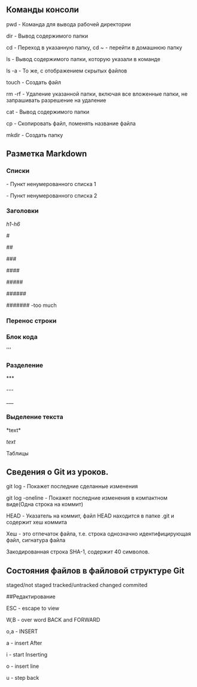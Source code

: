 ﻿## Команды консоли


pwd - Команда для вывода рабочей директории


dir - Вывод содержимого папки


cd - Переход в указанную папку, cd ~ - перейти в домашнюю папку


ls - Вывод содержимого папки, которую указали в команде


ls -a - То же, с отображением скрытых файлов


touch - Создать файл


rm -rf - Удаление указанной папки, включая все вложенные папки, не запрашивать разрешение на удаление


cat - Вывод содержимого папки


cp - Скопировать файл, поменять название файла


mkdir - Создать папку


## Разметка Markdown



### Списки


\- Пункт ненумерованного списка 1 


\- Пункт ненумерованного списка 2


### Заголовки


*h1-h6*


\#


\##


\###


\####


\#####


\######


\####### -too much


### Перенос строки






### Блок кода


\'''


### Разделение


\***


\---


\___


### Выделение текста


\*text\*


*text*




Таблицы


## Сведения о Git из уроков.



git log - Покажет последние сделанные изменения


git log -oneline - Покажет последние изменения в компактном виде(Одна строка на коммит)



HEAD - Указатель на коммит, файл HEAD находится в папке .git и содержит хеш коммита




Хеш - это отпечаток файла, т.е. строка однозначно идентифицирующая файл, сигнатура файла 


Закодированная строка SHA-1, содержит 40 символов.



## Состояния файлов в файловой структуре Git


staged/not staged  tracked/untracked  changed  commited


##Редактирование


ESC - escape to view


W,B - over word BACK and FORWARD


o,a - INSERT


a - insert After


i - start Inserting


o - insert line


u - step back
